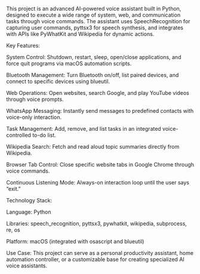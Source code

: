 This project is an advanced AI-powered voice assistant built in Python, designed to execute a wide range of system, web, and communication tasks through voice commands. The assistant uses SpeechRecognition for capturing user commands, pyttsx3 for speech synthesis, and integrates with APIs like PyWhatKit and Wikipedia for dynamic actions.

Key Features:

System Control: Shutdown, restart, sleep, open/close applications, and force quit programs via macOS automation scripts.

Bluetooth Management: Turn Bluetooth on/off, list paired devices, and connect to specific devices using blueutil.

Web Operations: Open websites, search Google, and play YouTube videos through voice prompts.

WhatsApp Messaging: Instantly send messages to predefined contacts with voice-only interaction.

Task Management: Add, remove, and list tasks in an integrated voice-controlled to-do list.

Wikipedia Search: Fetch and read aloud topic summaries directly from Wikipedia.

Browser Tab Control: Close specific website tabs in Google Chrome through voice commands.

Continuous Listening Mode: Always-on interaction loop until the user says “exit.”

Technology Stack:

Language: Python

Libraries: speech_recognition, pyttsx3, pywhatkit, wikipedia, subprocess, re, os

Platform: macOS (integrated with osascript and blueutil)

Use Case:
This project can serve as a personal productivity assistant, home automation controller, or a customizable base for creating specialized AI voice assistants.
